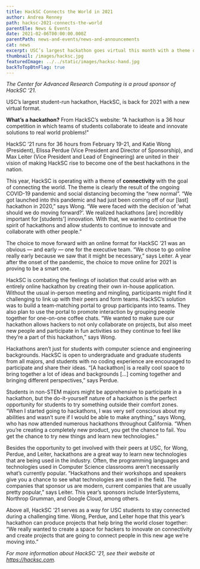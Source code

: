 ```yaml
---
title: HackSC Connects the World in 2021
author: Andrea Renney
path: hacksc-2021-connects-the-world
parentEle: News & Events
date: 2021-02-06T00:00:00.000Z
parentPath: news-and-events/news-and-announcements
cat: news
excerpt: USC’s largest hackathon goes virtual this month with a theme of connectivity
thumbnail: /images/hacksc.jpg
featuredImage: ../../static/images/hacksc-hand.jpg
backToTopBtnFlag: true
---
```


*The Center for Advanced Research Computing is a proud sponsor of HackSC ‘21.*

USC’s largest student-run hackathon, HackSC, is back for 2021 with a new virtual format. 

**What’s a hackathon?** From HackSC’s website: “A hackathon is a 36 hour competition in which teams of students collaborate to ideate and innovate solutions to real world problems!"

HackSC ‘21 runs for 36 hours from February 19-21, and Katie Wong (President), Elissa Perdue (Vice President and Director of Sponsorship), and Max Leiter (Vice President and Lead of Engineering) are united in their vision of making HackSC rise to become one of the best hackathons in the nation.

This year, HackSC is operating with a theme of **connectivity** with the goal of connecting the world. The theme is clearly the result of the ongoing COVID-19 pandemic and social distancing becoming the “new normal”. “We got launched into this pandemic and had just been coming off of our [last] hackathon in 2020,” says Wong. “We were faced with the decision of ‘what should we do moving forward?’. We realized hackathons [are] incredibly important for [students’] innovation. With that, we wanted to continue the spirit of hackathons and allow students to continue to innovate and collaborate with other people.”

The choice to move forward with an online format for HackSC ‘21 was an obvious — and early — one for the executive team. “We chose to go online really early because we saw that it might be necessary,” says Leiter. A year after the onset of the pandemic, the choice to move online for 2021 is proving to be a smart one.

HackSC is combating the feelings of isolation that could arise with an entirely online hackathon by creating their own in-house application. Without the usual in-person meeting and mingling, participants might find it challenging to link up with their peers and form teams. HackSC’s solution was to build a team-matching portal to group participants into teams. They also plan to use the portal to promote interaction by grouping people together for one-on-one coffee chats. “We wanted to make sure our hackathon allows hackers to not only collaborate on projects, but also meet new people and participate in fun activities so they continue to feel like they’re a part of this hackathon,” says Wong.

Hackathons aren’t just for students with computer science and engineering backgrounds. HackSC is open to undergraduate and graduate students from all majors, and students with no coding experience are encouraged to participate and share their ideas. “[A hackathon] is a really cool space to bring together a lot of ideas and backgrounds [...] coming together and bringing different perspectives,” says Perdue.

Students in non-STEM majors might be apprehensive to participate in a hackathon, but the do-it-yourself nature of a hackathon is the perfect opportunity for students to try something outside their comfort zones. “When I started going to hackathons, I was very self conscious about my abilities and wasn’t sure if I would be able to make anything,” says Wong, who has now attended numerous hackathons throughout California. “When you’re creating a completely new product, you get the chance to fail. You get the chance to try new things and learn new technologies.”

Besides the opportunity to get involved with their peers at USC, for Wong, Perdue, and Leiter, hackathons are a great way to learn new technologies that are being used in the industry. Often, the programming languages and technologies used in Computer Science classrooms aren’t necessarily what’s currently popular. “Hackathons and their workshops and speakers give you a chance to see what technologies are used in the field. The companies that sponsor us are modern, current companies that are usually pretty popular,” says Leiter. This year’s sponsors include InterSystems, Northrop Grumman, and Google Cloud, among others.

Above all, HackSC ‘21 serves as a way for USC students to stay connected during a challenging time. Wong, Perdue, and Leiter hope that this year’s hackathon can produce projects that help bring the world closer together: “We really wanted to create a space for hackers to innovate on connectivity and create projects that are going to connect people in this new age we’re moving into.”

*For more information about HackSC ‘21, see their website at https://hacksc.com.*
